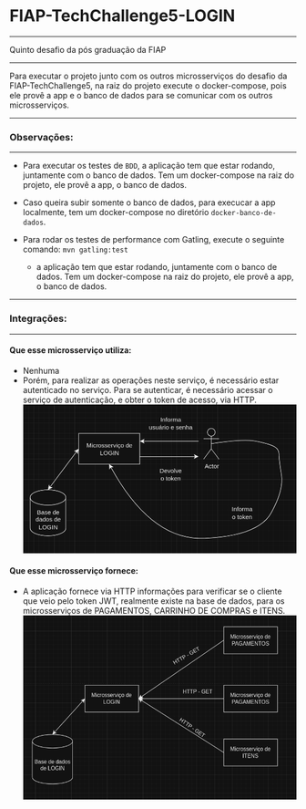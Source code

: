 # FIAP-TechChallenge5-LOGIN

---

Quinto desafio da pós graduação da FIAP

---

Para executar o projeto junto com os outros microsserviços do desafio da FIAP-TechChallenge5,  na raiz do
projeto execute o docker-compose, pois ele provê a app e o banco de dados para se comunicar com os outros
microsserviços.

---

### Observações:

---

- Para executar os testes de `BDD`, a aplicação tem que estar rodando, juntamente com o banco de dados. Tem um docker-compose na raiz do projeto, ele provê a app, o banco de dados.


- Caso queira subir somente o banco de dados, para execucar a app localmente, tem um docker-compose no diretório `docker-banco-de-dados`.


- Para rodar os testes de performance com Gatling, execute o seguinte comando: `mvn gatling:test`
    - a aplicação tem que estar rodando, juntamente com o banco de dados. Tem um docker-compose na raiz do projeto, ele provê a app, o banco de dados.

---

### Integrações:

---

#### Que esse microsserviço utiliza:

- Nenhuma
- Porém, para realizar as operações neste serviço, é necessário estar autenticado no serviço. Para se autenticar, é
  necessário acessar o serviço de autenticação, e obter o token de acesso, via HTTP.
  ![img.png](integracao_utilizada.png)

#### Que esse microsserviço fornece:

- A aplicação fornece via HTTP informações para verificar se o cliente que veio pelo token JWT, 
realmente existe na base de dados, para os microsserviços de PAGAMENTOS, 
CARRINHO DE COMPRAS e ITENS.
![img.png](integracao_fornece.png)
